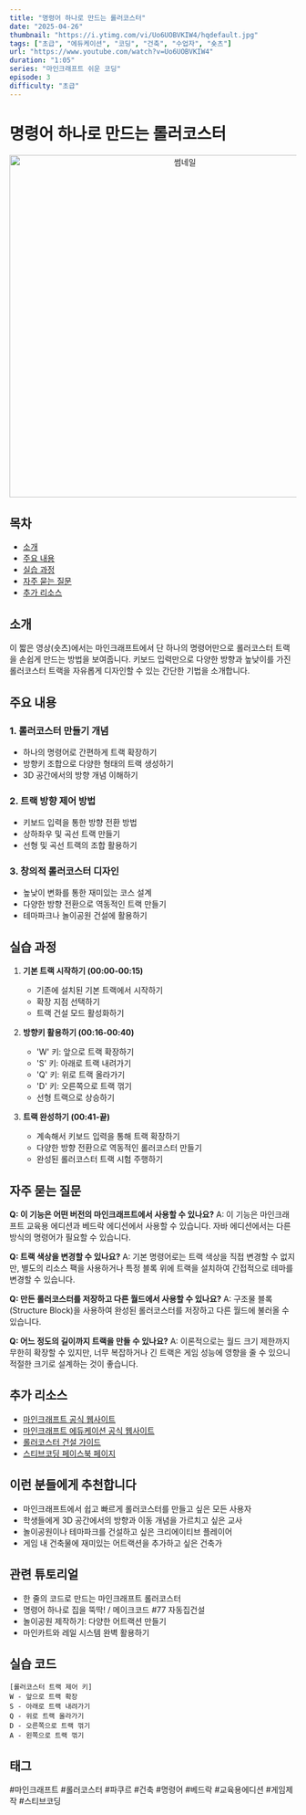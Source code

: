 ```yaml
---
title: "명령어 하나로 만드는 롤러코스터"
date: "2025-04-26"
thumbnail: "https://i.ytimg.com/vi/Uo6UOBVKIW4/hqdefault.jpg"
tags: ["초급", "에듀케이션", "코딩", "건축", "수업자", "숏츠"]
url: "https://www.youtube.com/watch?v=Uo6UOBVKIW4"
duration: "1:05"
series: "마인크래프트 쉬운 코딩"
episode: 3
difficulty: "초급"
---
```


# 명령어 하나로 만드는 롤러코스터

<div align="center">
<img src="https://i.ytimg.com/vi/Uo6UOBVKIW4/hqdefault.jpg" alt="썸네일" width="600"/>
</div>

## 목차
- [소개](#소개)
- [주요 내용](#주요-내용)
- [실습 과정](#실습-과정)
- [자주 묻는 질문](#자주-묻는-질문)
- [추가 리소스](#추가-리소스)

## 소개
이 짧은 영상(숏츠)에서는 마인크래프트에서 단 하나의 명령어만으로 롤러코스터 트랙을 손쉽게 만드는 방법을 보여줍니다. 키보드 입력만으로 다양한 방향과 높낮이를 가진 롤러코스터 트랙을 자유롭게 디자인할 수 있는 간단한 기법을 소개합니다.

## 주요 내용

### 1. 롤러코스터 만들기 개념
- 하나의 명령어로 간편하게 트랙 확장하기
- 방향키 조합으로 다양한 형태의 트랙 생성하기
- 3D 공간에서의 방향 개념 이해하기

### 2. 트랙 방향 제어 방법
- 키보드 입력을 통한 방향 전환 방법
- 상하좌우 및 곡선 트랙 만들기
- 선형 및 곡선 트랙의 조합 활용하기

### 3. 창의적 롤러코스터 디자인
- 높낮이 변화를 통한 재미있는 코스 설계
- 다양한 방향 전환으로 역동적인 트랙 만들기
- 테마파크나 놀이공원 건설에 활용하기

## 실습 과정

1. **기본 트랙 시작하기 (00:00-00:15)**
   - 기존에 설치된 기본 트랙에서 시작하기
   - 확장 지점 선택하기
   - 트랙 건설 모드 활성화하기

2. **방향키 활용하기 (00:16-00:40)**
   - 'W' 키: 앞으로 트랙 확장하기
   - 'S' 키: 아래로 트랙 내려가기
   - 'Q' 키: 위로 트랙 올라가기
   - 'D' 키: 오른쪽으로 트랙 꺾기
   - 선형 트랙으로 상승하기

3. **트랙 완성하기 (00:41-끝)**
   - 계속해서 키보드 입력을 통해 트랙 확장하기
   - 다양한 방향 전환으로 역동적인 롤러코스터 만들기
   - 완성된 롤러코스터 트랙 시험 주행하기

## 자주 묻는 질문

**Q: 이 기능은 어떤 버전의 마인크래프트에서 사용할 수 있나요?**
A: 이 기능은 마인크래프트 교육용 에디션과 베드락 에디션에서 사용할 수 있습니다. 자바 에디션에서는 다른 방식의 명령어가 필요할 수 있습니다.

**Q: 트랙 색상을 변경할 수 있나요?**
A: 기본 명령어로는 트랙 색상을 직접 변경할 수 없지만, 별도의 리소스 팩을 사용하거나 특정 블록 위에 트랙을 설치하여 간접적으로 테마를 변경할 수 있습니다.

**Q: 만든 롤러코스터를 저장하고 다른 월드에서 사용할 수 있나요?**
A: 구조물 블록(Structure Block)을 사용하여 완성된 롤러코스터를 저장하고 다른 월드에 불러올 수 있습니다.

**Q: 어느 정도의 길이까지 트랙을 만들 수 있나요?**
A: 이론적으로는 월드 크기 제한까지 무한히 확장할 수 있지만, 너무 복잡하거나 긴 트랙은 게임 성능에 영향을 줄 수 있으니 적절한 크기로 설계하는 것이 좋습니다.

## 추가 리소스
- [마인크래프트 공식 웹사이트](https://www.minecraft.net/)
- [마인크래프트 에듀케이션 공식 웹사이트](https://education.minecraft.net/)
- [롤러코스터 건설 가이드](https://education.minecraft.net/ko-kr/lessons/roller-coaster-physics)
- [스티브코딩 페이스북 페이지](https://www.facebook.com/stvcoding/)

## 이런 분들에게 추천합니다
- 마인크래프트에서 쉽고 빠르게 롤러코스터를 만들고 싶은 모든 사용자
- 학생들에게 3D 공간에서의 방향과 이동 개념을 가르치고 싶은 교사
- 놀이공원이나 테마파크를 건설하고 싶은 크리에이티브 플레이어
- 게임 내 건축물에 재미있는 어트랙션을 추가하고 싶은 건축가

## 관련 튜토리얼
- 한 줄의 코드로 만드는 마인크래프트 롤러코스터
- 명령어 하나로 집을 뚝딱! / 메이크코드 #77 자동집건설
- 놀이공원 제작하기: 다양한 어트랙션 만들기
- 마인카트와 레일 시스템 완벽 활용하기

## 실습 코드
```
[롤러코스터 트랙 제어 키]
W - 앞으로 트랙 확장
S - 아래로 트랙 내려가기
Q - 위로 트랙 올라가기
D - 오른쪽으로 트랙 꺾기
A - 왼쪽으로 트랙 꺾기
```

## 태그
#마인크래프트 #롤러코스터 #파쿠르 #건축 #명령어 #베드락 #교육용에디션 #게임제작 #스티브코딩
